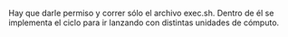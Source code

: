 Hay que darle permiso y correr sólo el archivo exec.sh. Dentro de él se implementa el ciclo para ir lanzando con distintas unidades de cómputo.